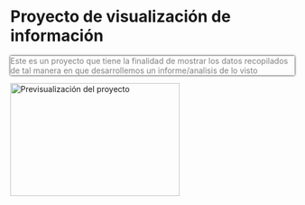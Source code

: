 <h1>Proyecto de visualización de información</h1>

<style>
        .firstP{
            color:red;
            box-shadow: 0.1px 0.1px 0.1cm black;
        }

    </style>

<p style="color:gray;" class="firstP">Este es un proyecto que tiene la finalidad de mostrar los datos recopilados de tal manera en que desarrollemos un informe/analisis de lo visto</p>
<a href="https://kindredjester6.github.io/GraficasEstsPoliciales-R/Pagina" title="Enlace al proyecto" target="_self"><image src="https://github.com/kindredjester6/GraficasEstsPoliciales-R/assets/79023959/858a3164-1c41-4204-a383-d3f6c0aa1806" width="300" height="200" title="Previsualización del proyecto" rel="next"></image></a>

